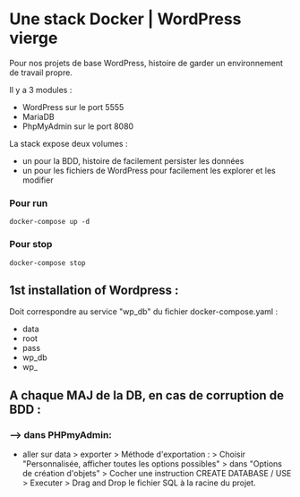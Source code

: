 # Une stack Docker | WordPress vierge

Pour nos projets de base WordPress, histoire de garder un environnement de travail propre.

Il y a 3 modules : 
- WordPress sur le port 5555
- MariaDB
- PhpMyAdmin sur le port 8080

La stack expose deux volumes : 
- un pour la BDD, histoire de facilement persister les données
- un pour les fichiers de WordPress pour facilement les explorer et les modifier

### Pour run
````
docker-compose up -d
````

### Pour stop
````
docker-compose stop
````

## 1st installation of Wordpress : 
Doit correspondre au service "wp_db" du fichier docker-compose.yaml :

- data
- root
- pass
- wp_db
- wp_


## A chaque MAJ de la DB, en cas de corruption de BDD : 
### --> dans PHPmyAdmin:
- aller sur data > exporter > Méthode d'exportation : > Choisir "Personnalisée, afficher toutes les options possibles" > dans "Options de création d'objets" > Cocher une instruction CREATE DATABASE / USE > Executer > Drag and Drop le fichier SQL à la racine du projet.
